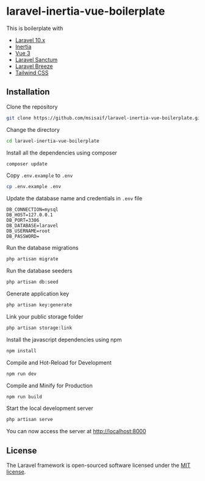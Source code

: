 # laravel-inertia-vue-boilerplate

This is boilerplate with

-   [Laravel 10.x](https://laravel.com/docs/10.x)
-   [Inertia](https://inertiajs.com/)
-   [Vue 3](https://vuejs.org/)
-   [Laravel Sanctum](https://laravel.com/docs/10.x/sanctum)
-   [Laravel Breeze](https://laravel.com/docs/10.x/starter-kits#laravel-breeze)
-   [Tailwind CSS](https://tailwindcss.com/)

## Installation

Clone the repository

```sh
git clone https://github.com/msisaif/laravel-inertia-vue-boilerplate.git
```

Change the directory

```sh
cd laravel-inertia-vue-boilerplate
```

Install all the dependencies using composer

```sh
composer update
```

Copy `.env.example` to `.env`

```sh
cp .env.example .env
```

Update the database name and credentials in `.env` file

    DB_CONNECTION=mysql
    DB_HOST=127.0.0.1
    DB_PORT=3306
    DB_DATABASE=laravel
    DB_USERNAME=root
    DB_PASSWORD=

Run the database migrations

```sh
php artisan migrate
```

Run the database seeders

```sh
php artisan db:seed
```

Generate application key

```sh
php artisan key:generate
```

Link your public storage folder

```sh
php artisan storage:link
```

Install the javascript dependencies using npm

```sh
npm install
```

Compile and Hot-Reload for Development

```sh
npm run dev
```

Compile and Minify for Production

```sh
npm run build
```

Start the local development server

```sh
php artisan serve
```

You can now access the server at [http://localhost:8000](http://localhost:8000)

## License

The Laravel framework is open-sourced software licensed under the [MIT license](https://opensource.org/licenses/MIT).
